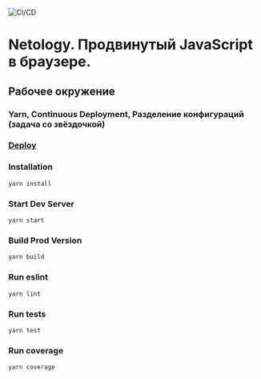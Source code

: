 ![CI/CD](https://github.com/homutovan/AHJ_HW_1_env/workflows/CI/CD/badge.svg)

# Netology. Продвинутый JavaScript в браузере.

## Рабочее окружение

### Yarn, Continuous Deployment, Разделение конфигураций (задача со звёздочкой)

### [Deploy](https://homutovan.github.io/AHJ_HW_1_env/)

### Installation

```
yarn install
```

### Start Dev Server

```
yarn start
```

### Build Prod Version

```
yarn build
```

### Run eslint

```
yarn lint
```

### Run tests

```
yarn test
```

### Run coverage

```
yarn coverage
```

